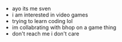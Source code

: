 - ayo its me sven
- i am interested in video games
- trying to learn coding lol
- im collabrating with bhop on a game thing
- don't reach me i don't care

<!---
SacredSven/SacredSven is a ✨ special ✨ repository because its `README.md` (this file) appears on your GitHub profile.
You can click the Preview link to take a look at your changes.
--->
